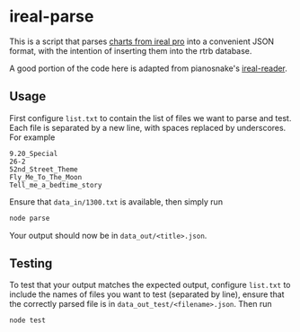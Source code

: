 # ireal-parse

This is a script that parses [charts from ireal pro](http://www.irealb.com/forums/) into a convenient JSON format, with the intention of inserting them into the rtrb database.

A good portion of the code here is adapted from pianosnake's [ireal-reader](https://www.npmjs.com/package/ireal-reader).

## Usage

First configure `list.txt` to contain the list of files we want to parse and test. Each file is separated by a new line, with spaces replaced by underscores. For example
```
9.20_Special
26-2
52nd_Street_Theme
Fly_Me_To_The_Moon
Tell_me_a_bedtime_story
```

Ensure that `data_in/1300.txt` is available, then simply run
```js
node parse
```

Your output should now be in `data_out/<title>.json`.

## Testing

To test that your output matches the expected output, configure `list.txt` to include the names of files you want to test (separated by line), ensure that the correctly parsed file is in `data_out_test/<filename>.json`. Then run
```js
node test
```
